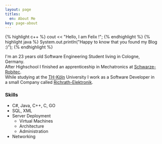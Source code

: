```yaml
---
layout: page
titles:
  en: About Me
key: page-about
---
```


{% highlight c++ %}
cout << "Hello, I am Felix !";
{% endhighlight %}
{% highlight java %}
System.out.println("Happy to know that you found my Blog :)");
{% endhighlight %}

I'm an 23 years old Software Engineering Student living in Cologne, Germany.<br />
After Highschool I finished an apprenticeship in Mechatronics at [Schwarze-Robitec](https://www.schwarze-robitec.com).<br />
While studying at the [TH-Köln](https://www.th-koeln.de) University I work as a Software Developer in a small Company called [Richrath-Elektronik](http://www.richrath-elektronik.de).

### Skills

- C#, Java, C++, C, GO
- SQL, XML
- Server Deployment
  - Virtual Machines
  - Architecture
  - Administration
- Networking